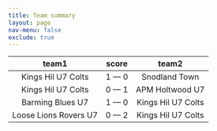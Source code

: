 ```yaml
---
title: Team summary
layout: page
nav-menu: false
exclude: true
---
```




|         team1         |    score    |       team2        |
|:---------------------:|:-----------:|:------------------:|
|  Kings Hil U7 Colts   | 1 &mdash; 0 |   Snodland Town    |
|  Kings Hil U7 Colts   | 0 &mdash; 1 |  APM Holtwood U7   |
|   Barming Blues U7    | 1 &mdash; 0 | Kings Hil U7 Colts |
| Loose Lions Rovers U7 | 0 &mdash; 2 | Kings Hil U7 Colts |

